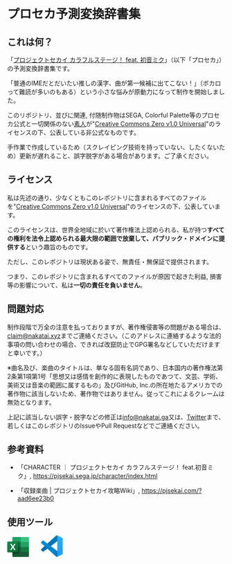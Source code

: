 # プロセカ予測変換辞書集

## これは何？

「[プロジェクトセカイ カラフルステージ！ feat. 初音ミク](https://pjsekai.sega.jp/)」（以下「プロセカ」）の予測変換辞書集です。

「普通のIMEだとだいたい推しの漢字、曲が第一候補に出てこない！」（ボカロって難読が多いのもある）という小さな悩みが原動力になって制作を開始しました。

このリポジトリ、並びに関連, 付随制作物はSEGA, Colorful Palette等のプロセカ公式と一切関係のない[素人](https://go.nakatai.ga/twitter)が"[Creative Commons Zero v1.0 Universal](https://github.com/Nakatai-0322/Pjsekai-Something-DB/blob/main/LICENSE)"のライセンスの下、公表している非公式なものです。

手作業で作成しているため（スクレイピング技術を持っていない、したくないため）更新が遅れること、誤字脱字がある場合があります。ご了承ください。

## ライセンス

私は先述の通り、少なくともこのレポジトリに含まれるすべてのファイルを"[Creative Commons Zero v1.0 Universal](https://github.com/Nakatai-0322/Pjsekai-Something-DB/blob/main/LICENSE)"のライセンスの下、公表しています。

このライセンスは、世界全地域に於いて著作権法上認められる、私が持つ**すべての権利を法令上認められる最大限の範囲で放棄して、パブリック・ドメインに提供する**という趣旨のものです。

ただし、このレポジトリは現状ある姿で、無責任・無保証で提供されます。

つまり、このレポジトリに含まれるすべてのファイルが原因で起きた利益, 損害等の影響について、私は**一切の責任を負いません**。

## 問題対応

制作段階で万全の注意を払っておりますが、著作権侵害等の問題がある場合は、[claim@nakatai.xyz](mailto:claim@nakatai.xyz)までご連絡ください。（このアドレスに連絡するような法的事項の問い合わせの場合、できれば改竄防止でGPG署名などしていただけますと幸いです。）

※曲名及び、楽曲のタイトルは、単なる固有名詞であり、日本国内の著作権法第2条第1項第1号「思想又は感情を創作的に表現したものであつて、文芸、学術、美術又は音楽の範囲に属するもの」及びGitHub, Inc.の所在地たるアメリカでの著作物に該当しないため、著作物ではありません。従ってこれによるクレームは無効となります。

上記に該当しない誤字・脱字などの修正は[info@nakatai.ga](mailto:info@nakatai.xyz)又は、[Twitter](https://go.nakatai.xyz/twitter)まで、若しくはこのレポジトリのIssueやPull Requestなどでご連絡ください。

## 参考資料

- 「CHARACTER ｜ プロジェクトセカイ カラフルステージ！ feat.初音ミク」, <https://pjsekai.sega.jp/character/index.html>

- 「収録楽曲 | プロジェクトセカイ攻略Wiki」, <https://pjsekai.com/?aad6ee23b0>

## 使用ツール

<a href="https://www.microsoft.com/ja-jp/microsoft-365/excel/" target="_blank"><img src="./DocAssets/excel.svg" width="50" alt="Microsoft Excel"></a>
&nbsp;&nbsp;&nbsp;&nbsp;&nbsp;
<a href="https://code.visualstudio.com/" target="_blank"><img src="./DocAssets/vscode.svg" width="50" alt="Visual Studio Code"></a>
